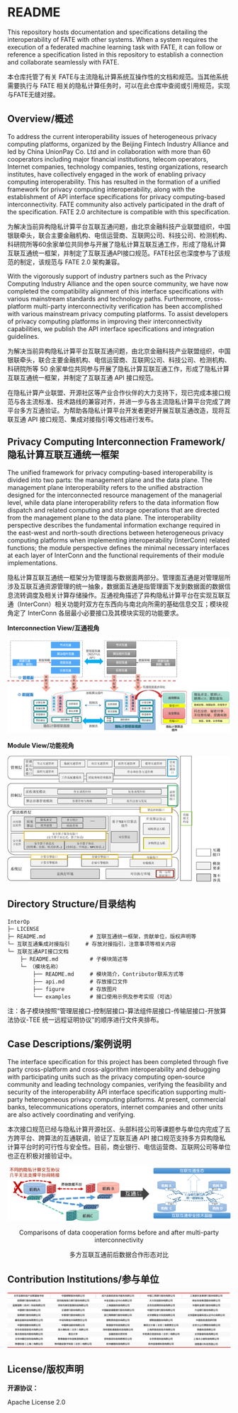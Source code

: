 # README

This repository hosts documentation and specifications detailing the interoperability of FATE with other systems. When a system requires the execution of a federated machine learning task with FATE, it can follow or reference a specification listed in this repository to establish a connection and collaborate seamlessly with FATE.

本仓库托管了有关 FATE与主流隐私计算系统互操作性的文档和规范。当其他系统需要执行与 FATE 相关的隐私计算任务时，可以在此仓库中查阅或引用规范，实现与FATE无缝对接。

## Overview/概述

To address the current interoperability issues of heterogeneous privacy computing platforms, organized by the Beijing Fintech Industry Alliance and led by China UnionPay Co. Ltd and in collaboration with more than 60 cooperators including major financial institutions, telecom operators, Internet companies, technology companies, testing organizations, research institutes, have collectively engaged in the work of enabling privacy computing interoperability. This has resulted in the formation of a unified framework for privacy computing interoperability, along with the establishment of API interface specifications for privacy computing-based interconnectivity. FATE community also actively participated in the draft of the specification. FATE 2.0 architecture is compatible with this specification.


为解决当前异构隐私计算平台互联互通问题，由北京金融科技产业联盟组织，中国银联牵头，联合主要金融机构、电信运营商、互联网公司、科技公司、检测机构、科研院所等60余家单位共同参与开展了隐私计算互联互通工作，形成了隐私计算互联互通统一框架，并制定了互联互通API接口规范。FATE社区也深度参与了该规范的制定，该规范与 FATE 2.0 架构兼容。

With the vigorously support of industry partners such as the Privacy Computing Industry Alliance and the open source community, we have now completed the compatibility alignment of this interface specifications with various mainstream standards and technology paths. Furthermore, cross-platform multi-party interconnectivity verification has been accomplished with various mainstream privacy computing platforms. To assist developers of privacy computing platforms in improving their interconnectivity capabilities, we publish the API interface specifications and integration guidelines.

为解决当前异构隐私计算平台互联互通问题，由北京金融科技产业联盟组织，中国银联牵头，联合主要金融机构、电信运营商、互联网公司、科技公司、检测机构、科研院所等 50 余家单位共同参与开展了隐私计算互联互通工作，形成了隐私计算互联互通统一框架，并制定了互联互通 API 接口规范。

在隐私计算产业联盟、开源社区等产业合作伙伴的大力支持下，现已完成本接口规范与各主流标准、技术路线的兼容对齐，并进一步与各主流隐私计算平台完成了跨平台多方互通验证。为帮助各隐私计算平台开发者更好开展互联互通改造，现将互联互通 API 接口规范、集成对接指引等文档进行发布。

## Privacy Computing Interconnection Framework/隐私计算互联互通统一框架

The unified framework for privacy computing-based interoperability is divided into two parts: the management plane and the data plane. The management plane interoperability refers to the unified abstraction designed for the interconnected resource management of the managerial level, while data plane interoperability refers to the data information flow dispatch and related computing and storage operations that are directed from the management plane to the data plane. The interoperability perspective describes the fundamental information exchange required in the east-west and north-south directions between heterogeneous privacy computing platforms when implementing interoperability (InterConn) related functions; the module perspective defines the minimal necessary interfaces at each layer of InterConn and the functional requirements of their module implementations.

隐私计算互联互通统一框架分为管理面与数据面两部分。管理面互通是对管理层所涉及互联互通资源管理的统一抽象，数据面互通是指管理面下发到数据面的数据信息流转调度及相关计算存储操作。互通视角描述了异构隐私计算平台在实现互联互通（InterConn）相关功能时双方在东西向与南北向所需的基础信息交互；模块视角定了 InterConn 各层最小必要接口及其模块实现的功能要求。

**Interconnection View/互通视角**

<div align="center">
    <img src="./GUIDE 互联互通集成对接指引/figure/互通视角.png">
</div>

**Module View/功能视角**

<div align="center">
    <img src="./GUIDE 互联互通集成对接指引/figure/功能视角.png">
</div>

## Directory Structure/目录结构

```
InterOp
├─ LICENSE
├─ README.md              # 互联互通统一框架，贡献单位，版权声明等                  
└─ 互联互通集成对接指引     # 存放对接指引，注意事项等相关内容
└─ 互联互通API接口文档
    ├─ README.md          # 子模块简述等  
    └─ （模块名称）
        ├── README.md     # 模块简介，Contributor联系方式等                     
        ├── api.md        # 存放接口文件
        ├── figure        # 存放图片
        └── examples      # 接口使用示例及参考实现（可选）
```

注：各子模块按照“管理层接口-控制层接口-算法组件层接口-传输层接口-开放算法协议-TEE 统一远程证明协议”的顺序进行文件夹排布。

## Case Descriptions/案例说明

The interface specification for this project has been completed through five party cross-platform and cross-algorithm interoperability and debugging with participating units such as the privacy computing open-source community and leading technology companies, verifying the feasibility and security of the interoperability API interface specification supporting multi-party heterogeneous privacy computing platforms. At present, commercial banks, telecommunications operators, internet companies and other units are also actively coordinating and verifying.

本次接口规范已经与隐私计算开源社区、头部科技公司等课题参与单位内完成了五方跨平台、跨算法的互通联调，验证了互联互通 API 接口规范支持多方异构隐私计算平台时的可行性与安全性。目前，商业银行、电信运营商、互联网公司等单位也正在积极对接验证中。

<div align="center">
    <img src="./GUIDE 互联互通集成对接指引/figure/案例说明.png">
</div>

<div style="text-align: center;">
      <p>Comparisons of data cooperation forms before and after multi-party interconnectivity</p>
      <p>多方互联互通前后数据合作形态对比</p>
</div>


## Contribution Institutions/参与单位

<div align="center">
    <img src="./GUIDE 互联互通集成对接指引/figure/参与单位.png">
</div>

## License/版权声明

**开源协议：**

Apache License 2.0
